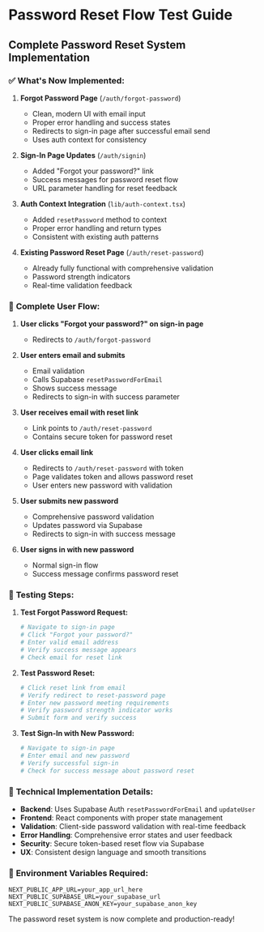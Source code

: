 # Password Reset Flow Test Guide

## Complete Password Reset System Implementation

### ✅ **What's Now Implemented:**

1. **Forgot Password Page** (`/auth/forgot-password`)
   - Clean, modern UI with email input
   - Proper error handling and success states
   - Redirects to sign-in page after successful email send
   - Uses auth context for consistency

2. **Sign-In Page Updates** (`/auth/signin`)
   - Added "Forgot your password?" link
   - Success messages for password reset flow
   - URL parameter handling for reset feedback

3. **Auth Context Integration** (`lib/auth-context.tsx`)
   - Added `resetPassword` method to context
   - Proper error handling and return types
   - Consistent with existing auth patterns

4. **Existing Password Reset Page** (`/auth/reset-password`)
   - Already fully functional with comprehensive validation
   - Password strength indicators
   - Real-time validation feedback

### 🔄 **Complete User Flow:**

1. **User clicks "Forgot your password?" on sign-in page**
   - Redirects to `/auth/forgot-password`

2. **User enters email and submits**
   - Email validation
   - Calls Supabase `resetPasswordForEmail`
   - Shows success message
   - Redirects to sign-in with success parameter

3. **User receives email with reset link**
   - Link points to `/auth/reset-password`
   - Contains secure token for password reset

4. **User clicks email link**
   - Redirects to `/auth/reset-password` with token
   - Page validates token and allows password reset
   - User enters new password with validation

5. **User submits new password**
   - Comprehensive password validation
   - Updates password via Supabase
   - Redirects to sign-in with success message

6. **User signs in with new password**
   - Normal sign-in flow
   - Success message confirms password reset

### 🧪 **Testing Steps:**

1. **Test Forgot Password Request:**
   ```bash
   # Navigate to sign-in page
   # Click "Forgot your password?"
   # Enter valid email address
   # Verify success message appears
   # Check email for reset link
   ```

2. **Test Password Reset:**
   ```bash
   # Click reset link from email
   # Verify redirect to reset-password page
   # Enter new password meeting requirements
   # Verify password strength indicator works
   # Submit form and verify success
   ```

3. **Test Sign-In with New Password:**
   ```bash
   # Navigate to sign-in page
   # Enter email and new password
   # Verify successful sign-in
   # Check for success message about password reset
   ```

### 🔧 **Technical Implementation Details:**

- **Backend**: Uses Supabase Auth `resetPasswordForEmail` and `updateUser`
- **Frontend**: React components with proper state management
- **Validation**: Client-side password validation with real-time feedback
- **Error Handling**: Comprehensive error states and user feedback
- **Security**: Secure token-based reset flow via Supabase
- **UX**: Consistent design language and smooth transitions

### 📝 **Environment Variables Required:**

```env
NEXT_PUBLIC_APP_URL=your_app_url_here
NEXT_PUBLIC_SUPABASE_URL=your_supabase_url
NEXT_PUBLIC_SUPABASE_ANON_KEY=your_supabase_anon_key
```

The password reset system is now complete and production-ready!
